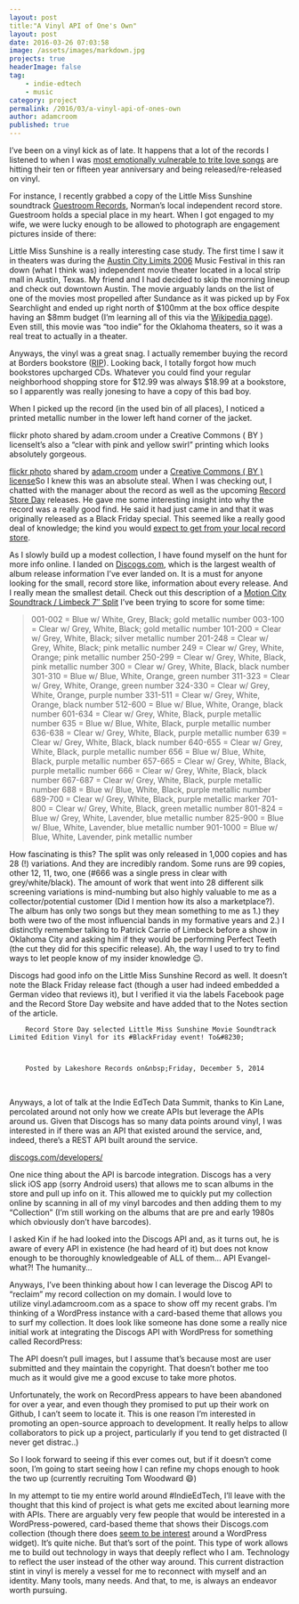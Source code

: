 ```yaml
---
layout: post
title:"A Vinyl API of One's Own"
layout: post
date: 2016-03-26 07:03:58
image: /assets/images/markdown.jpg
projects: true
headerImage: false
tag:
    - indie-edtech
    - music
category: project
permalink: /2016/03/a-vinyl-api-of-ones-own
author: adamcroom
published: true
---
```


I&#8217;ve been on a vinyl kick as of late. It happens that a lot of the records I listened to&nbsp;when I was&nbsp;[most emotionally vulnerable to trite love songs][1] are hitting their ten or fifteen year anniversary and being released/re-released on vinyl.

For instance, I recently grabbed a copy of the Little Miss Sunshine soundtrack&nbsp;[Guestroom Records][2], Norman&#8217;s local independent record store. Guestroom holds a special place in my heart.&nbsp;When I got engaged to my wife, we were lucky enough to be allowed to photograph are engagement pictures inside of there:









Little Miss Sunshine is a really interesting case study. The first time I saw it in theaters was during the&nbsp;[Austin City Limits 2006][3]&nbsp;Music Festival in this ran down (what I think was)&nbsp;independent movie theater located in a local strip mall in Austin, Texas. My friend and I had decided to skip the morning lineup and check out downtown Austin. The movie&nbsp;arguably lands on the list of one of the movies most propelled after Sundance as it was picked up by Fox Searchlight and ended up right north of $100mm at the box office despite having an $8mm budget (I&#8217;m learning all of this via the [Wikipedia page][4]). Even still, this movie was &#8220;too indie&#8221; for the Oklahoma theaters, so it was a real treat to actually in a theater.

Anyways, the vinyl was a great snag. I actually remember buying the record at Borders bookstore ([RIP][5]). Looking back, I totally forgot how much bookstores upcharged CDs. Whatever you could find your regular neighborhood shopping store for $12.99 was always $18.99 at a bookstore, so I apparently was really jonesing to have a copy of this bad boy.

When I picked up the record (in the used bin of all places), I noticed a printed metallic number in the lower left hand corner of the jacket.

flickr photo shared by adam.croom under a Creative Commons ( BY ) licenseIt&#8217;s also a &#8220;clear with pink and yellow swirl&#8221; printing which looks absolutely gorgeous.

[flickr photo][6] shared by [adam.croom][7] under a [Creative Commons ( BY ) license][8]So I knew this was an absolute steal. When I was checking out, I chatted with the manager&nbsp;about the record as well as the upcoming [Record Store Day][9]&nbsp;releases. He&nbsp;gave me some interesting insight into why&nbsp;the record was a really good find. He said it had&nbsp;just came in and that it was originally released as a Black Friday special. This seemed like a really good deal of knowledge; the kind you would [expect to get from your local record store][10].

As I slowly build up a modest collection, I have found myself on the&nbsp;hunt for more info online. I landed on [Discogs.com][11], which is the largest wealth of album release information I&#8217;ve ever landed on. It is a must for anyone looking for the small, record store like, information about every release. And I really mean the smallest detail. Check out this description of a [Motion City Soundtrack / Limbeck 7&#8243; Split][12] I&#8217;ve been trying to score for some time:

> 
>   001-002 = Blue w/ White, Grey, Black; gold metallic number 003-100 = Clear w/ Grey, White, Black; gold metallic number 101-200 = Clear w/ Grey, White, Black; silver metallic number 201-248 = Clear w/ Grey, White, Black; pink metallic number 249 = Clear w/ Grey, White, Orange; pink metallic number 250-299 = Clear w/ Grey, White, Black, pink metallic number 300 = Clear w/ Grey, White, Black, black number 301-310 = Blue w/ Blue, White, Orange, green number 311-323 = Clear w/ Grey, White, Orange, green number 324-330 = Clear w/ Grey, White, Orange, purple number 331-511 = Clear w/ Grey, White, Orange, black number 512-600 = Blue w/ Blue, White, Orange, black number 601-634 = Clear w/ Grey, White, Black, purple metallic number 635 = Blue w/ Blue, White, Black, purple metallic number 636-638 = Clear w/ Grey, White, Black, purple metallic number 639 = Clear w/ Grey, White, Black, black number 640-655 = Clear w/ Grey, White, Black, purple metallic number 656 = Blue w/ Blue, White, Black, purple metallic number 657-665 = Clear w/ Grey, White, Black, purple metallic number 666 = Clear w/ Grey, White, Black, black number 667-687 = Clear w/ Grey, White, Black, purple metallic number 688 = Blue w/ Blue, White, Black, purple metallic number 689-700 = Clear w/ Grey, White, Black, purple metallic marker 701-800 = Clear w/ Grey, White, Black, green metallic number 801-824 = Blue w/ Grey, White, Lavender, blue metallic number 825-900 = Blue w/ Blue, White, Lavender, blue metallic number 901-1000 = Blue w/ Blue, White, Lavender, pink metallic number
> 


  How&nbsp;fascinating is this? The split was only released in 1,000 copies and has 28 (!) variations. And they are incredibly random. Some runs&nbsp;are 99 copies, other 12, 11, two, one (#666 was a single press in clear with grey/white/black). The amount of work that went into 28 different silk screening variations is mind-numbing but also&nbsp;highly&nbsp;valuable to me as a collector/potential customer (Did I mention how its also a marketplace?). The album has only two songs but they mean something to me as 1.) they both were two of the most influencial bands in my formative years and 2.) I distinctly remember talking to Patrick Carrie of Limbeck before a show in Oklahoma City and asking him if they would be performing Perfect Teeth (the cut they did for this specific release). Ah, the way I used to try to find ways to let people know of my insider knowledge :wink:.



  Discogs had good info on the Little Miss Sunshine Record as well. It doesn&#8217;t note the Black Friday release fact (though a user had indeed embedded a German video that reviews it), but I verified it via the labels Facebook page and the Record Store Day website and have added that to the Notes section of the article.








  
    
      
        Record Store Day selected Little Miss Sunshine Movie Soundtrack Limited Edition Vinyl for its #BlackFriday event! To&#8230;
      
      
      
        Posted by Lakeshore Records on&nbsp;Friday, December 5, 2014
      
    
  


&nbsp;


  Anyways, a lot of talk at the Indie EdTech Data Summit,&nbsp;thanks to Kin Lane, percolated around not only how we create APIs but leverage the APIs around us. Given that Discogs has so many data points around vinyl, I was interested in if there was an API that existed around the service, and, indeed, there&#8217;s a REST API built around the service.


[discogs.com/developers/][13]


  One nice thing about the API is barcode integration. Discogs has a very slick iOS app&nbsp;(sorry Android users) that allows me to scan albums in the store and pull up info on it. This allowed me to quickly put my collection online by scanning in all of my vinyl barcodes and then adding them to my &#8220;Collection&#8221; (I&#8217;m still working on the albums that are pre and early 1980s which obviously don&#8217;t have barcodes).



  I asked Kin if he had looked into the Discogs API and, as it turns out, he is aware of every API in existence (he had heard of it) but does not know enough to be thoroughly knowledgeable of ALL of them&#8230; API Evangel-what?! The humanity&#8230;



  Anyways,&nbsp;I&#8217;ve been thinking about how I can leverage the Discog API to &#8220;reclaim&#8221; my record collection on my domain. I would love to utilize&nbsp;vinyl.adamcroom.com as a space to show off my recent grabs. I&#8217;m thinking of a WordPress instance with a card-based theme that allows you to surf my collection. It does look like someone has done some a really nice initial work at integrating the Discogs API with WordPress for something called RecordPress:





  The API doesn&#8217;t pull images, but I assume that&#8217;s because most are user submitted and they maintain the copyright. That doesn&#8217;t bother me too much as it would give me a good excuse to take more photos.



  Unfortunately, the work on RecordPress appears to have been abandoned for over a year, and even though they promised to put up their work on Github, I can&#8217;t seem to locate it. This is one reason I&#8217;m interested in promoting an open-source approach to development. It really helps to allow collaborators to pick up a project, particularly if you tend to get distracted (I never get distrac..)



  So I look forward to seeing if this ever comes out, but if it doesn&#8217;t come soon, I&#8217;m going to start seeing how I can refine my chops enough to hook the two up (currently recruiting Tom Woodward :smile:)


In my attempt to tie my entire world around #IndieEdTech, I&#8217;ll leave with the thought that this kind of project is what gets me excited about learning more with APIs. There are arguably very few people that would be interested in a WordPress-powered, card-based theme that shows their Discogs.com collection (though there does [seem to be interest][14] around a WordPress widget). It&#8217;s quite niche. But that&#8217;s sort of the point. This type of work allows me to build out technology in ways that deeply reflect who I am. Technology to reflect the user instead of the other way around. This current distraction stint in vinyl is merely a vessel for me to reconnect with myself and an identity. Many tools, many&nbsp;needs. And that, to me, is always an endeavor worth pursuing.

 [1]: http://www.smbc-comics.com/?db=comics&id=2253#comic
 [2]: http://www.guestroomrecords.com
 [3]: https://en.wikipedia.org/wiki/Austin_City_Limits_Music_Festival#2006
 [4]: https://en.wikipedia.org/wiki/Little_Miss_Sunshine
 [5]: http://www.wsj.com/articles/SB10001424052702303661904576454353768550280
 [6]: https://flickr.com/photos/acroom/26030738016 "Little Miss Sunshine Vinyl"
 [7]: https://flickr.com/people/acroom
 [8]: https://creativecommons.org/licenses/by/2.0/
 [9]: http://recordstoreday.com
 [10]: http://bavatuesdays.com/reclaim-records/
 [11]: https://www.discogs.com/
 [12]: https://www.discogs.com/Motion-City-Soundtrack-Limbeck-LimbeckMotion-City-Soundtrack-Split/release/3574412
 [13]: https://www.discogs.com/developers/
 [14]: https://www.discogs.com/forum/thread/401847
